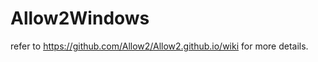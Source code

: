 Allow2Windows
=============

refer to https://github.com/Allow2/Allow2.github.io/wiki for more details.
